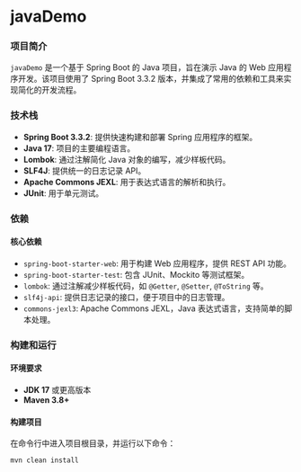 # javaDemo

### 项目简介

`javaDemo` 是一个基于 Spring Boot 的 Java 项目，旨在演示 Java 的 Web 应用程序开发。该项目使用了 Spring Boot 3.3.2 版本，并集成了常用的依赖和工具来实现简化的开发流程。

### 技术栈

- **Spring Boot 3.3.2**: 提供快速构建和部署 Spring 应用程序的框架。
- **Java 17**: 项目的主要编程语言。
- **Lombok**: 通过注解简化 Java 对象的编写，减少样板代码。
- **SLF4J**: 提供统一的日志记录 API。
- **Apache Commons JEXL**: 用于表达式语言的解析和执行。
- **JUnit**: 用于单元测试。

### 依赖

#### 核心依赖
- `spring-boot-starter-web`: 用于构建 Web 应用程序，提供 REST API 功能。
- `spring-boot-starter-test`: 包含 JUnit、Mockito 等测试框架。
- `lombok`: 通过注解减少样板代码，如 `@Getter`, `@Setter`, `@ToString` 等。
- `slf4j-api`: 提供日志记录的接口，便于项目中的日志管理。
- `commons-jexl3`: Apache Commons JEXL，Java 表达式语言，支持简单的脚本处理。

### 构建和运行

#### 环境要求
- **JDK 17** 或更高版本
- **Maven 3.8+**

#### 构建项目

在命令行中进入项目根目录，并运行以下命令：

```bash
mvn clean install
